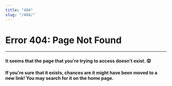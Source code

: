 ```yaml
---
title: "404"
slug: "/404/"
---
```

# Error 404: Page Not Found

----
#### It seems that the page that you're trying to access doesn't exist. :worried:
#### If you're sure that it exists, chances are it might have been moved to a new link! You may search for it on the home page.
